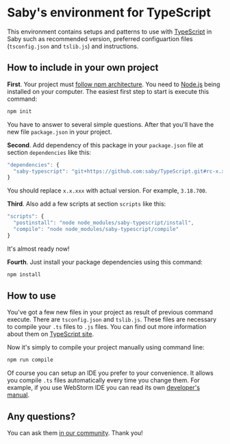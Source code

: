 # Saby's environment for TypeScript

This environment contains setups and patterns to use with [TypeScript](https://www.typescriptlang.org/) in Saby such as recommended version, preferred configuartion files (`tsconfig.json` and `tslib.js`) and instructions.

## How to include in your own project

**First**. Your project must [follow npm architecture](https://docs.npmjs.com/cli/init). You need to [Node.js](https://nodejs.org/) being installed on your computer. The easiest first step to start is execute this command:
```bash
npm init
```
You have to answer to several simple questions. After that you'll have the new file `package.json` in your project.

**Second**. Add dependency of this package in your `package.json` file at section `dependencies` like this:
```javascript
"dependencies": {
  "saby-typescript": "git+https://github.com:saby/TypeScript.git#rc-x.x.xxx"
}
```
You should replace `x.x.xxx` with actual version. For example, `3.18.700`. 

**Third**. Also add a few scripts at section `scripts` like this:
```javascript
"scripts": {
  "postinstall": "node node_modules/saby-typescript/install",
  "compile": "node node_modules/saby-typescript/compile"
}
```

It's almost ready now!

**Fourth**. Just install your package dependencies using this command:
```bash
npm install
```

## How to use

You've got a few new files in your project as result of previous command execute. There are `tsconfig.json` and `tslib.js`. These files are necessary to compile your `.ts` files to `.js` files. You can find out more information about them on [TypeScript site](https://www.typescriptlang.org/).

Now it's simply to compile your project manually using command line:
```bash
npm run compile
```

Of course you can setup an IDE you prefer to your convenience. It allows you compile `.ts` files automatically every time you change them.
For example, if you use WebStorm IDE you can read its own [developer's manual](https://www.jetbrains.com/help/webstorm/typescript-support.html).

## Any questions?

You can ask them [in our community](https://wi.sbis.ru). Thank you!
